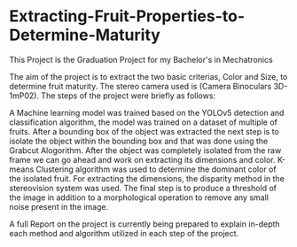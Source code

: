 # Extracting-Fruit-Properties-to-Determine-Maturity
This Project is the Graduation Project for my Bachelor's in Mechatronics

The aim of the project is to extract the two basic criterias, Color and Size, to determine fruit maturity. The stereo camera used is (Camera Binoculars 3D-1mP02). The steps of the project were briefly as follows:

A Machine learning model was trained based on the YOLOv5 detection and classification algorithm, the model was trained on a dataset of multiple of fruits. After a bounding box of the object was extracted the next step is to isolate the object within the bounding box and that was done using the Grabcut Alogorithm. After the object was completely isolated from the raw frame we can go ahead and work on extracting its dimensions and color. K-means Clustering algorithm was used to determine the dominant color of the isolated fruit. For extracting the dimensions, the disparity method in the stereovision system was used. The final step is to produce a threshold of the image in addition to a morphological operation to remove any small noise present in the image.

A full Report on the project is currently being prepared to explain in-depth each method and algorithm utilized in each step of the project.
